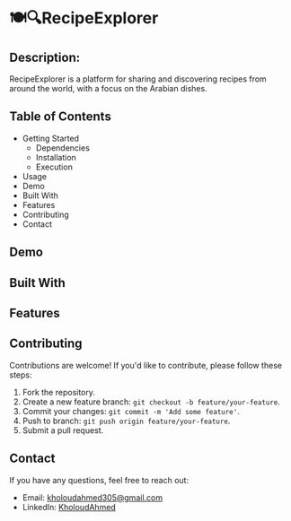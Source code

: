 # 🍽️🔍RecipeExplorer
## **Description:**
RecipeExplorer is a platform for sharing and discovering recipes from around the world, with a focus on the Arabian dishes.
## Table of Contents
- Getting Started
  - Dependencies
  - Installation
  - Execution
- Usage
- Demo
- Built With
- Features
- Contributing
- Contact
## Demo

## Built With

## Features 

## Contributing 
Contributions are welcome! If you'd like to contribute, please follow these steps:
1. Fork the repository.
2. Create a new feature branch: `git checkout -b feature/your-feature`.
3. Commit your changes: `git commit -m 'Add some feature'`.
4. Push to branch: `git push origin feature/your-feature`.
5. Submit a pull request.

## Contact
If you have any questions, feel free to reach out:
- Email: kholoudahmed305@gmail.com
- LinkedIn: [KholoudAhmed](https://www.linkedin.com/in/kholoudahmed-201a981ab/)

